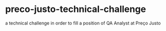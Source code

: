 # preco-justo-technical-challenge
 a technical challenge in order to fill a position of QA Analyst at Preço Justo
